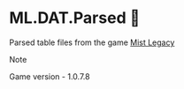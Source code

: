 # ML.DAT.Parsed :see_no_evil:
Parsed table files from the game [Mist Legacy](https://store.steampowered.com/app/1259440/Mist_Legacy/)

> [!NOTE]  
> Game version - 1.0.7.8